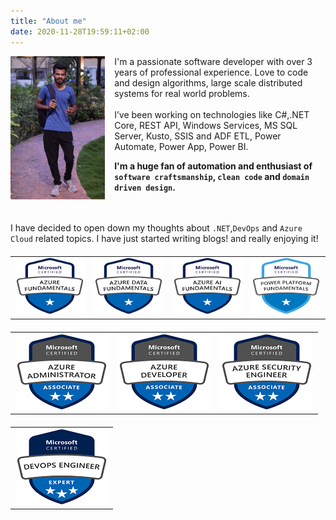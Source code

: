 ```yaml
---
title: "About me"
date: 2020-11-28T19:59:11+02:00
---
```

<style>
   .avatar{
        float: left;
        margin: 0 15px 15px 0;
        width: 30%;
    }
    .certificats{
        table-layout: fixed;
        width:100%;
        margin: 20px 0px;
    }
    .certificats td{
        vertical-align:top;
    }

    #contact{
        font-size: 6em;
        text-align: center;
    }
</style>



<img class="avatar" src="author.jpg">

I'm a passionate software developer with over 3 years of professional experience. Love to code and design algorithms, large scale distributed systems for real world problems.
</br></br>
I’ve been working on technologies like C#,.NET Core, REST API, Windows Services, MS SQL Server, Kusto, SSIS and ADF ETL, Power Automate, Power App, Power BI.

 __I'm a huge fan of automation and enthusiast of `software craftsmanship`, `clean code` and `domain driven design`.__

<br/><br/>
I have decided to open down my thoughts about `.NET`,`DevOps` and `Azure Cloud` related topics.
I have just started writing blogs! and really enjoying it!

<div id="contact">
<a href="" id="mailaddress"><i class="fa fa-envelope-square"></i></a>
<a href="https://twitter.com/hiray_raj"><i class="fa fa-twitter"></i></a>
<a href="https://www.linkedin.com/in/rajendra-hiray-aa137010b/"><i class="fa fa-linkedin"></i></a>
</div>

<table class="certificats level1">
    <tr>
        <td><img src="AZ-900.png"/></td>
        <td><img src="DP-900.png"/></td>
        <td><img src="AI-900.png"/></td>
        <td><img src="PL-900.png"/></td>
    </tr>
</table>

<table class="certificats level2">
    <tr>
        <td><img src="AZ-104.png"/></td>
        <td><img src="AZ-203.png"/></td>
        <td><img src="AZ-500.png"/></td>
    </tr>
</table>
<table class="certificats level3">
    <tr>
        <td><img src="AZ-400.png"/></td>
    </tr>
</table>

<script>
document.addEventListener("DOMContentLoaded", function(){
    $("#mailaddress").attr("href", "mailto:" + "raj.hiray" + "@outlook" + ".com");
});
</script>
